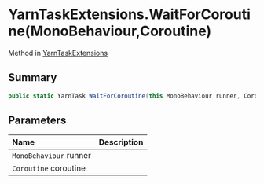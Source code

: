 # YarnTaskExtensions.WaitForCoroutine(MonoBehaviour,Coroutine)

Method in [YarnTaskExtensions](/docs/api/csharp/yarn.unity.yarntaskextensions.md)

## Summary



```csharp
public static YarnTask WaitForCoroutine(this MonoBehaviour runner, Coroutine coroutine)
```

## Parameters

|Name|Description|
|:---|:---|
|`MonoBehaviour` runner||
|`Coroutine` coroutine||

